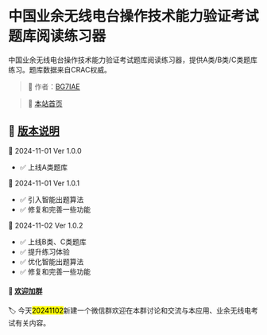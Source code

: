 # 中国业余无线电台操作技术能力验证考试题库阅读练习器

中国业余无线电台操作技术能力验证考试题库阅读练习器，提供A类/B类/C类题库练习。题库数据来自CRAC权威。

> 🎉 作者：[BG7IAE](https://github.com/bg7iae)

> 🔗 [本站首页](https://reader.twowayradio.cn)


## 🍒 [版本说明](https://reader.twowayradio.cn/docs/updatenote)

📅 2024-11-01  Ver 1.0.0
- ✅ 上线A类题库

📅 2024-11-01  Ver 1.0.1
- ✅ 引入智能出题算法
- ✅ 修复和完善一些功能

📅 2024-11-02  Ver 1.0.2
- ✅ 上线B类、C类题库
- ✅ 提升练习体验
- ✅ 优化智能出题算法
- ✅ 修复和完善一些功能

#### 🍎 [欢迎加群](https://reader.twowayradio.cn/docs/updatenote)

🏷️ 今天<mark>20241102</mark>新建一个微信群欢迎在本群讨论和交流与本应用、业余无线电考试有关内容。
